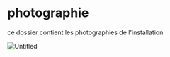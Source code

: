 # photographie

ce dossier contient les photographies de l'installation


![Untitled](https://user-images.githubusercontent.com/89647885/155213310-0b08828e-1cfb-4cda-8cea-d4ef91143d92.png)


